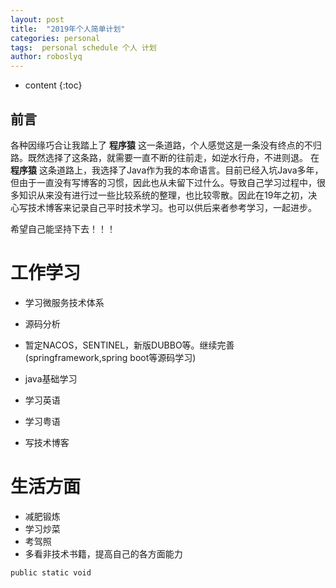 ```yaml
---
layout: post
title:  "2019年个人简单计划"
categories: personal
tags:  personal schedule 个人 计划  
author: roboslyq
---
```


* content
{:toc}

## 前言

各种因缘巧合让我踏上了 **程序猿** 这一条道路，个人感觉这是一条没有终点的不归路。既然选择了这条路，就需要一直不断的往前走，如逆水行舟，不进则退。
在 **程序猿** 这条道路上，我选择了Java作为我的本命语言。目前已经入坑Java多年，但由于一直没有写博客的习惯，因此也从未留下过什么。导致自己学习过程中，很多知识从来没有进行过一些比较系统的整理，也比较零散。因此在19年之初，决心写技术博客来记录自己平时技术学习。也可以供后来者参考学习，一起进步。

希望自己能坚持下去！！！

# 工作学习
* 学习微服务技术体系
* 源码分析
* 暂定NACOS，SENTINEL，新版DUBBO等。继续完善(springframework,spring boot等源码学习)
* java基础学习
* 学习英语
* 学习粤语

* 写技术博客

# 生活方面
* 减肥锻炼
* 学习炒菜
* 考驾照
* 多看非技术书籍，提高自己的各方面能力

```
public static void

```
